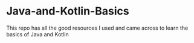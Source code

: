 # Java-and-Kotlin-Basics
This repo has all the good resources I used and came across to learn the basics of Java and Kotlin
